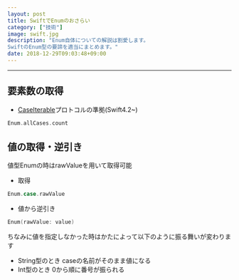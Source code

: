 ```yaml
---
layout: post
title: SwiftでEnumのおさらい
category: ["技術"]
image: swift.jpg
description: "Enum自体についての解説は割愛します。
SwiftのEnum型の要諦を適当にまとめます。"
date: 2018-12-29T09:03:48+09:00
---
```



----------
## 要素数の取得
- [CaseIterable](https://developer.apple.com/documentation/swift/caseiterable)プロトコルの準拠(Swift4.2~)
``` swift
Enum.allCases.count
```

## 値の取得・逆引き
値型Enumの時はrawValueを用いて取得可能
- 取得
``` swift
Enum.case.rawValue
```
- 値から逆引き
``` swift
Enum(rawValue: value)
```
ちなみに値を指定しなかった時はかたによって以下のように振る舞いが変わります
- String型のとき
caseの名前がそのまま値になる
- Int型のとき
0から順に番号が振られる
